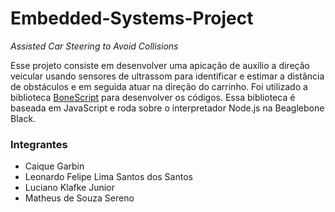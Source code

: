 # Embedded-Systems-Project
_Assisted Car Steering to Avoid Collisions_

Esse projeto consiste em desenvolver uma apicação de auxílio a direção veicular usando sensores de ultrassom para identificar
e estimar a distância de obstáculos e em seguida atuar na direção do carrinho. Foi utilizado a biblioteca [BoneScript](https://beagleboard.org/Support/BoneScript/)
para desenvolver os códigos. Essa biblioteca é baseada em JavaScript e roda sobre o interpretador Node.js na Beaglebone Black.

### Integrantes
- Caique Garbin
- Leonardo Felipe Lima Santos dos Santos
- Luciano Klafke Junior
- Matheus de Souza Sereno
